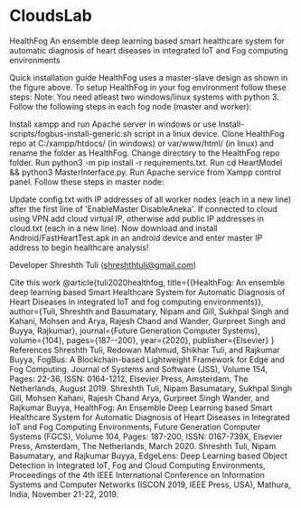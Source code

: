 # CloudsLab
HealthFog
An ensemble deep learning based smart healthcare system for automatic diagnosis of heart diseases in integrated IoT and Fog computing environments


Quick installation guide
HealthFog uses a master-slave design as shown in the figure above. To setup HealthFog in your fog environment follow these steps: Note: You need atleast two windows/linux systems with python 3. Follow the following steps in each fog node (master and worker):

Install xampp and run Apache server in windows or use Install-scripts/fogbus-install-generic.sh script in a linux device.
Clone HealthFog repo at C:/xampp/htdocs/ (in windows) or var/www/html/ (in linux) and rename the folder as HealthFog.
Change directory to the HealthFog repo folder.
Run python3 -m pip install -r requirements.txt.
Run cd HeartModel && python3 MasterInterface.py.
Run Apache service from Xampp control panel.
Follow these steps in master node:

Update config.txt with IP addresses of all worker nodes (each in a new line) after the first line of 'EnableMaster DisableAneka'.
If connected to cloud using VPN add cloud virtual IP, otherwise add public IP addresses in cloud.txt (each in a new line).
Now download and install Android/FastHeartTest.apk in an android device and enter master IP address to begin healthcare analysis!

Developer
Shreshth Tuli (shreshthtuli@gmail.com)

Cite this work
@article{tuli2020healthfog,
  title={{HealthFog: An ensemble deep learning based Smart Healthcare System for Automatic Diagnosis of Heart Diseases in integrated IoT and fog computing environments}},
  author={Tuli, Shreshth and Basumatary, Nipam and Gill, Sukhpal Singh and Kahani, Mohsen and Arya, Rajesh Chand and Wander, Gurpreet Singh and Buyya, Rajkumar},
  journal={Future Generation Computer Systems},
  volume={104},
  pages={187--200},
  year={2020},
  publisher={Elsevier}
}
References
Shreshth Tuli, Redowan Mahmud, Shikhar Tuli, and Rajkumar Buyya, FogBus: A Blockchain-based Lightweight Framework for Edge and Fog Computing. Journal of Systems and Software (JSS), Volume 154, Pages: 22-36, ISSN: 0164-1212, Elsevier Press, Amsterdam, The Netherlands, August 2019.
Shreshth Tuli, Nipam Basumatary, Sukhpal Singh Gill, Mohsen Kahani, Rajesh Chand Arya, Gurpreet Singh Wander, and Rajkumar Buyya, HealthFog: An Ensemble Deep Learning based Smart Healthcare System for Automatic Diagnosis of Heart Diseases in Integrated IoT and Fog Computing Environments, Future Generation Computer Systems (FGCS), Volume 104, Pages: 187-200, ISSN: 0167-739X, Elsevier Press, Amsterdam, The Netherlands, March 2020.
Shreshth Tuli, Nipam Basumatary, and Rajkumar Buyya, EdgeLens: Deep Learning based Object Detection in Integrated IoT, Fog and Cloud Computing Environments, Proceedings of the 4th IEEE International Conference on Information Systems and Computer Networks (ISCON 2019, IEEE Press, USA), Mathura, India, November 21-22, 2019.


